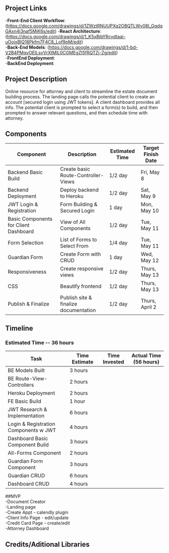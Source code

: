 ## Project Links
-**Front-End Client Workflow**: (https://docs.google.com/drawings/d/1ZWztRNUUPXq2OBQTLWv08I_GqdqGAxn4i3naf5MiK6s/edit)
-**React Architecture**: (https://docs.google.com/drawings/d/1_K5xBjbYRcydtaai-uOojxBlQ18Pkfm7F4C8_Lof9pM/edit)   
-**Back-End Models**: (https://docs.google.com/drawings/d/1-bd-V2B4PMqvOEILsvVrXtMlL0CGMEgZI5fRQTZj-Zg/edit)  
-**FrontEnd Deployment**:  
-**BackEnd Deployment**:  

## Project Description
Online resource for attorney and client to streamline the estate document building process. 
The landing page calls the potential client to create an account [secured login using JWT tokens]. A client dashboard provides all info.
The potential client is prompted to select a form(s) to build, and then prompted to answer relevant questions, and then schedule time with attorney.

## Components
Component | Description | Estimated Time | Target Finish Date 
----------|-------------|----------------|-------------------
Backend Basic Build | Create basic Route-Controller-Views | 1/2 day | Fri, May 8
Backend Deployment | Deploy backend to Heroku | 1/2 day | Sat, May 9
JWT Login & Registration | Form Building & Secured Login | 1 day | Mon, May 10
Basic Components for Client Dashboard | View of All Components  | 1/2 day | Tue, May 11
Form Selection | List of Forms to Select From | 1/4 day | Tue, May 11
Guardian Form | Create Form with CRUD | 1 day | Wed, May 12
Responsiveness | Create responsive views | 1/2 day | Thurs, May 13
CSS | Beautify frontend | 1/2 day | Thurs, May 13
Publish & Finalize | Publish site & finalize documentation | 1/2 day | Thurs, April 2

## Timeline
### Estimated Time -- 36 hours
Task | Time Estimate | Time Invested | Actual Time (56 hours)
------|---------------|---------------|------------
BE Models Built | 3 hours |  | 
BE Route-View-Controllers | 2 hours |  | 
Heroku Deployment | 2 hours |  | 
FE Basic Build | 1 hour |  | 
JWT Research & Implementation | 6 hours |  | 
Login & Registration Components w JWT  | 4 hours |  | 
Dashboard Basic Component Build | 3 hours |  | 
All-Forms Component | 2 hours |  | 
Guardian Form Component | 3 hours |  | 
Guardian CRUD | 6 hours |  | 
Dashboard CRUD | 4 hours |  | 


##MVP  
-Document Creator  
-Landing page  
-Create Appt - calendly plugin    
-Client Info Page - edit/update    
-Credit Card Page - create/edit    
-Attorney Dashboard

## Credits/Aditional Libraries

